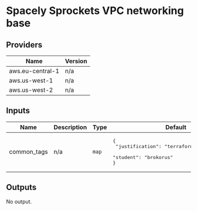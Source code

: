 # Spacely Sprockets VPC networking base

## Providers

| Name | Version |
|------|---------|
| aws.eu-central-1 | n/a |
| aws.us-west-1 | n/a |
| aws.us-west-2 | n/a |

## Inputs

| Name | Description | Type | Default | Required |
|------|-------------|------|---------|:-----:|
| common\_tags | n/a | `map` | <pre>{<br>  "justification": "terraform-chip-bootcamp",<br>  "student": "brokorus"<br>}</pre> | no |

## Outputs

No output.


